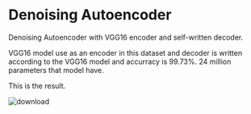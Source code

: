 # Denoising Autoencoder
Denoising Autoencoder with VGG16 encoder and self-written decoder.

VGG16 model use as an encoder in this dataset and decoder is written according to the VGG16 model and accurracy is 99.73%. 24 million parameters that model have.

This is the result.


![download](https://github.com/javidanaslanli/denoisingautoencoder/assets/145380543/ba9de916-2815-4707-970f-fc5c62381823)








